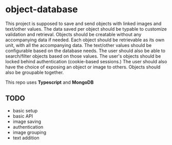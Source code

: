 # object-database

This project is supposed to save and send objects with linked images and text/other values. The data saved per object should be typable to customize validation and retrieval. Objects should be creatable without any accompanying data if needed. Each object should be retrievable as its own unit, with all the accompanying data. The text/other values should be configurable based on the database needs. The user should also be able to search/filter objects based on those values. The user's objects should be locked behind authentication (cookie-based sessions.) The user should also have the choice of exposing an object or image to others. Objects should also be groupable together.

This repo uses **Typescript** and **MongoDB**

## TODO

- basic setup
- basic API
- image saving
- authentication
- image grouping
- text addition
